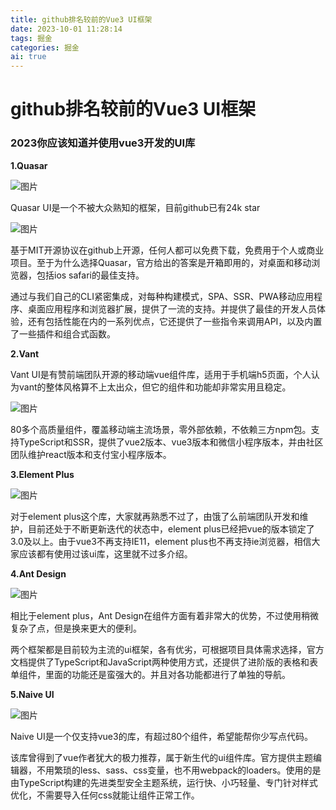 ```yaml
---
title: github排名较前的Vue3 UI框架
date: 2023-10-01 11:28:14
tags: 掘金
categories: 掘金
ai: true
---
```




# github排名较前的Vue3 UI框架

### 2023你应该知道并使用vue3开发的UI库

**1.Quasar**

![图片](https://xiaou-1305448902.cos.ap-nanjing.myqcloud.com/img/202310011129416.webp)

Quasar UI是一个不被大众熟知的框架，目前github已有24k star

![图片](https://xiaou-1305448902.cos.ap-nanjing.myqcloud.com/img/202310011130220.webp)

基于MIT开源协议在github上开源，任何人都可以免费下载，免费用于个人或商业项目。至于为什么选择Quasar，官方给出的答案是开箱即用的，对桌面和移动浏览器，包括ios safari的最佳支持。

通过与我们自己的CLI紧密集成，对每种构建模式，SPA、SSR、PWA移动应用程序、桌面应用程序和浏览器扩展，提供了一流的支持。并提供了最佳的开发人员体验，还有包括性能在内的一系列优点，它还提供了一些指令来调用API，以及内置了一些插件和组合式函数。

**2.Vant**

Vant UI是有赞前端团队开源的移动端vue组件库，适用于手机端h5页面，个人认为vant的整体风格算不上太出众，但它的组件和功能却非常实用且稳定。

![图片](https://xiaou-1305448902.cos.ap-nanjing.myqcloud.com/img/202310011129432.webp)

80多个高质量组件，覆盖移动端主流场景，零外部依赖，不依赖三方npm包。支持TypeScript和SSR，提供了vue2版本、vue3版本和微信小程序版本，并由社区团队维护react版本和支付宝小程序版本。

**3.Element Plus**

![图片](https://xiaou-1305448902.cos.ap-nanjing.myqcloud.com/img/202310011130496.webp)

对于element plus这个库，大家就再熟悉不过了，由饿了么前端团队开发和维护，目前还处于不断更新迭代的状态中，element plus已经把vue的版本锁定了3.0及以上。由于vue3不再支持IE11，element plus也不再支持ie浏览器，相信大家应该都有使用过该ui库，这里就不过多介绍。

**4.Ant Design**

![图片](https://xiaou-1305448902.cos.ap-nanjing.myqcloud.com/img/202310011129477.webp)

相比于element plus，Ant Design在组件方面有着非常大的优势，不过使用稍微复杂了点，但是换来更大的便利。

两个框架都是目前较为主流的ui框架，各有优劣，可根据项目具体需求选择，官方文档提供了TypeScript和JavaScript两种使用方式，还提供了进阶版的表格和表单组件，里面的功能还是蛮强大的。并且对各功能都进行了单独的导航。

**5.Naive UI**

![图片](https://xiaou-1305448902.cos.ap-nanjing.myqcloud.com/img/202310011130062.webp)

Naive UI是一个仅支持vue3的库，有超过80个组件，希望能帮你少写点代码。

该库曾得到了vue作者犹大的极力推荐，属于新生代的ui组件库。官方提供主题编辑器，不用繁琐的less、sass、css变量，也不用webpack的loaders。使用的是由TypeScript构建的先进类型安全主题系统，运行快、小巧轻量、专门针对样式优化，不需要导入任何css就能让组件正常工作。

